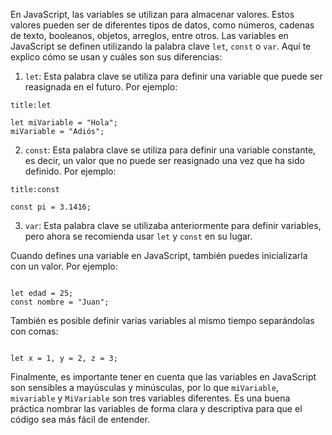 En JavaScript, las variables se utilizan para almacenar valores. Estos valores pueden ser de diferentes tipos de datos, como números, cadenas de texto, booleanos, objetos, arreglos, entre otros. Las variables en JavaScript se definen utilizando la palabra clave `let`, `const` o `var`. Aquí te explico cómo se usan y cuáles son sus diferencias:

1.  `let`: Esta palabra clave se utiliza para definir una variable que puede ser reasignada en el futuro. Por ejemplo:

```ad-note
title:let
```
```
let miVariable = "Hola";
miVariable = "Adiós";
```

2.  `const`: Esta palabra clave se utiliza para definir una variable constante, es decir, un valor que no puede ser reasignado una vez que ha sido definido. Por ejemplo:

```ad-note
title:const
```
```
const pi = 3.1416;
```

3.  `var`: Esta palabra clave se utilizaba anteriormente para definir variables, pero ahora se recomienda usar `let` y `const` en su lugar.

Cuando defines una variable en JavaScript, también puedes inicializarla con un valor. Por ejemplo:

```ad-example
```
```
let edad = 25;
const nombre = "Juan";
```

También es posible definir varias variables al mismo tiempo separándolas con comas:

```ad-example
```
```
let x = 1, y = 2, z = 3;
```

Finalmente, es importante tener en cuenta que las variables en JavaScript son sensibles a mayúsculas y minúsculas, por lo que `miVariable`, `mivariable` y `MiVariable` son tres variables diferentes. Es una buena práctica nombrar las variables de forma clara y descriptiva para que el código sea más fácil de entender.